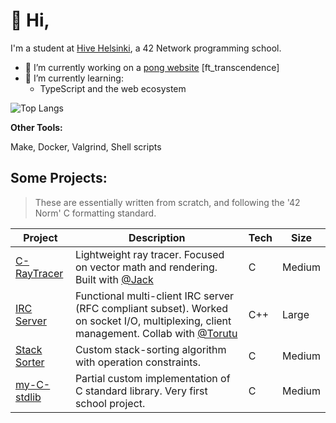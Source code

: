 # :vulcan_salute: Hi,

I'm a student at [Hive Helsinki](https://www.hive.fi/), a 42 Network programming school.


- 🔭 I’m currently working on a [pong website](https://github.com/Torutu/ft_transcendence) [ft_transcendence]
- 🌱 I’m currently learning:
  - TypeScript and the web ecosystem

![Top Langs](https://github-readme-stats.vercel.app/api/top-langs/?username=BrunoPosa&layout=compact&theme=dark)

<strong>Other Tools:</strong>
<p>Make, Docker, Valgrind, Shell scripts</p>

## Some Projects:

> These are essentially written from scratch, and following the '42 Norm' C formatting standard.

| Project | Description | Tech | Size |
|-----------|----------------|------|------|
| [C-RayTracer](https://github.com/BrunoPosa/C-RayTracer) | Lightweight ray tracer. Focused on vector math and rendering. Built with [@Jack](https://github.com/jackwaddington) | C | Medium |
| [IRC Server](https://github.com/BrunoPosa/IRC-Server) | Functional multi-client IRC server (RFC compliant subset). Worked on socket I/O, multiplexing, client management. Collab with [@Torutu](https://github.com/Torutu) | C++ | Large |
| [Stack Sorter](https://github.com/BrunoPosa/Stack-Sort) | Custom stack-sorting algorithm with operation constraints. | C | Medium |
| [my-C-stdlib](https://github.com/BrunoPosa/my-C-stdlib) | Partial custom implementation of C standard library. Very first school project. | C | Medium |
